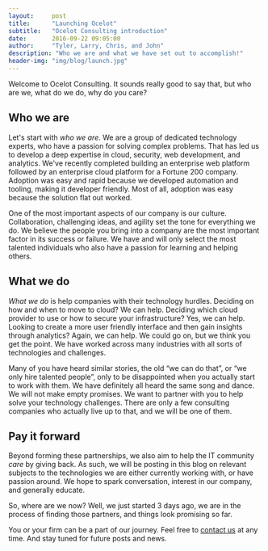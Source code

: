 ```yaml
---
layout:     post
title:      "Launching Ocelot"
subtitle:   "Ocelot Consulting introduction"
date:       2016-09-22 09:05:00
author:     "Tyler, Larry, Chris, and John"
description: "Who we are and what we have set out to accomplish!"
header-img: "img/blog/launch.jpg"
---
```



<p>Welcome to Ocelot Consulting. It sounds really good to say that, but who are we, what do we do, why do you care?</p>

<h2 class="section-heading">Who we are</h2>

<p>Let's start with <em>who we are</em>. We are a group of dedicated technology experts, who have a passion for solving complex problems. That has led us to develop a deep expertise in cloud, security, web development, and analytics. We've recently completed building an enterprise web platform followed by an enterprise cloud platform for a Fortune 200 company.  Adoption was easy and rapid because we developed automation and tooling, making it developer friendly. Most of all, adoption was easy because the solution flat out worked.</p>

<p>One of the most important aspects of our company is our culture. Collaboration, challenging ideas, and agility set the tone for everything we do. We believe the people you bring into a company are the most important factor in its success or failure. We have and will only select the most talented individuals who also have a passion for learning and helping others.</p>

<h2 class="section-heading">What we do</h2>

<p><em>What we do</em> is help companies with their technology hurdles. Deciding on how and when to move to cloud? We can help. Deciding which cloud provider to use or how to secure your infrastructure?  Yes, we can help. Looking to create a more user friendly interface and then gain insights through analytics?  Again, we can help. We could go on, but we think you get the point. We have worked across many industries with all sorts of technologies and challenges.</p>

<p>Many of you have heard similar stories, the old “we can do that”, or “we only hire talented people”, only to be disappointed when you actually start to work with them. We have definitely all heard the same song and dance. We will not make empty promises. We want to partner with you to help solve your technology challenges. There are only a few consulting companies who actually live up to that, and we will be one of them.</p>

<h2 class="section-heading">Pay it forward</h2>

<p>Beyond forming these partnerships, we also aim to help the IT community <em>care</em> by giving back. As such, we will be posting in this blog on relevant subjects to the technologies we are either currently working with, or have passion around. We hope to spark conversation, interest in our company, and generally educate.</p>

<p>So, where are we now?  Well, we just started 3 days ago, we are in the process of finding those partners, and things look promising so far.</p>

<p>You or your firm can be a part of our journey. Feel free to <a href="/#contact">contact us</a> at any time. And stay tuned for future posts and news.</p>
